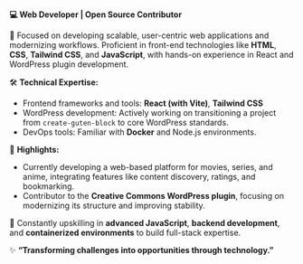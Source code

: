 **💻 Web Developer | Open Source Contributor**  

🎯 Focused on developing scalable, user-centric web applications and modernizing workflows. Proficient in front-end technologies like **HTML**, **CSS**, **Tailwind CSS**, and **JavaScript**, with hands-on experience in React and WordPress plugin development.  

🛠 **Technical Expertise:**  
- Frontend frameworks and tools: **React (with Vite)**, **Tailwind CSS**  
- WordPress development: Actively working on transitioning a project from `create-guten-block` to core WordPress standards.  
- DevOps tools: Familiar with **Docker** and Node.js environments.  

🌟 **Highlights:**  
- Currently developing a web-based platform for movies, series, and anime, integrating features like content discovery, ratings, and bookmarking.  
- Contributor to the **Creative Commons WordPress plugin**, focusing on modernizing its structure and improving stability.  

🌱 Constantly upskilling in **advanced JavaScript**, **backend development**, and **containerized environments** to build full-stack expertise.  

✨ **“Transforming challenges into opportunities through technology.”**  
